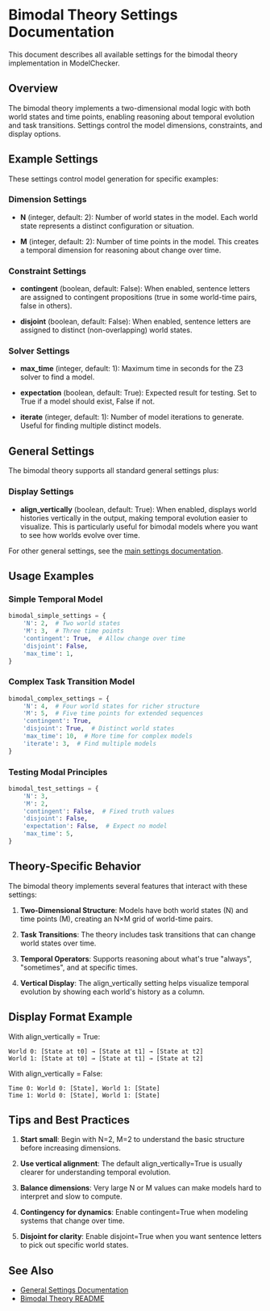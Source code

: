 # Bimodal Theory Settings Documentation

This document describes all available settings for the bimodal theory implementation in ModelChecker.

## Overview

The bimodal theory implements a two-dimensional modal logic with both world states and time points, enabling reasoning about temporal evolution and task transitions. Settings control the model dimensions, constraints, and display options.

## Example Settings

These settings control model generation for specific examples:

### Dimension Settings

- **N** (integer, default: 2): Number of world states in the model. Each world state represents a distinct configuration or situation.

- **M** (integer, default: 2): Number of time points in the model. This creates a temporal dimension for reasoning about change over time.

### Constraint Settings

- **contingent** (boolean, default: False): When enabled, sentence letters are assigned to contingent propositions (true in some world-time pairs, false in others).

- **disjoint** (boolean, default: False): When enabled, sentence letters are assigned to distinct (non-overlapping) world states.

### Solver Settings

- **max_time** (integer, default: 1): Maximum time in seconds for the Z3 solver to find a model.

- **expectation** (boolean, default: True): Expected result for testing. Set to True if a model should exist, False if not.

- **iterate** (integer, default: 1): Number of model iterations to generate. Useful for finding multiple distinct models.

## General Settings

The bimodal theory supports all standard general settings plus:

### Display Settings

- **align_vertically** (boolean, default: True): When enabled, displays world histories vertically in the output, making temporal evolution easier to visualize. This is particularly useful for bimodal models where you want to see how worlds evolve over time.

For other general settings, see the [main settings documentation](../../settings/README.md).

## Usage Examples

### Simple Temporal Model
```python
bimodal_simple_settings = {
    'N': 2,  # Two world states
    'M': 3,  # Three time points
    'contingent': True,  # Allow change over time
    'disjoint': False,
    'max_time': 1,
}
```

### Complex Task Transition Model
```python
bimodal_complex_settings = {
    'N': 4,  # Four world states for richer structure
    'M': 5,  # Five time points for extended sequences
    'contingent': True,
    'disjoint': True,  # Distinct world states
    'max_time': 10,  # More time for complex models
    'iterate': 3,  # Find multiple models
}
```

### Testing Modal Principles
```python
bimodal_test_settings = {
    'N': 3,
    'M': 2,
    'contingent': False,  # Fixed truth values
    'disjoint': False,
    'expectation': False,  # Expect no model
    'max_time': 5,
}
```

## Theory-Specific Behavior

The bimodal theory implements several features that interact with these settings:

1. **Two-Dimensional Structure**: Models have both world states (N) and time points (M), creating an N×M grid of world-time pairs.

2. **Task Transitions**: The theory includes task transitions that can change world states over time.

3. **Temporal Operators**: Supports reasoning about what's true "always", "sometimes", and at specific times.

4. **Vertical Display**: The align_vertically setting helps visualize temporal evolution by showing each world's history as a column.

## Display Format Example

With align_vertically = True:
```
World 0: [State at t0] → [State at t1] → [State at t2]
World 1: [State at t0] → [State at t1] → [State at t2]
```

With align_vertically = False:
```
Time 0: World 0: [State], World 1: [State]
Time 1: World 0: [State], World 1: [State]
```

## Tips and Best Practices

1. **Start small**: Begin with N=2, M=2 to understand the basic structure before increasing dimensions.

2. **Use vertical alignment**: The default align_vertically=True is usually clearer for understanding temporal evolution.

3. **Balance dimensions**: Very large N or M values can make models hard to interpret and slow to compute.

4. **Contingency for dynamics**: Enable contingent=True when modeling systems that change over time.

5. **Disjoint for clarity**: Enable disjoint=True when you want sentence letters to pick out specific world states.

## See Also

- [General Settings Documentation](../../settings/README.md)
- [Bimodal Theory README](../README.md)